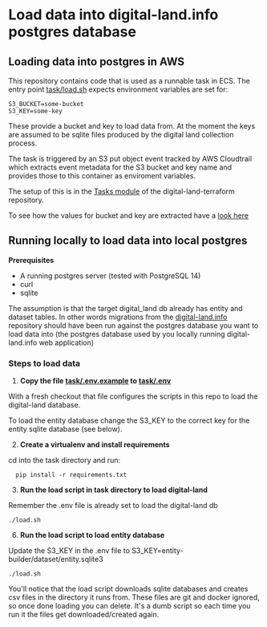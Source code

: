 # Load data into digital-land.info postgres database

## Loading data into postgres in AWS

This repository contains code that is used as a runnable task in ECS. The
entry point [task/load.sh](task/load.sh) expects environment variables
are set for:
    
    S3_BUCKET=some-bucket
    S3_KEY=some-key

These provide a bucket and key to load data from. At the moment the keys are assumed to be sqlite files produced by 
the digital land collection process.

The task is triggered by an S3 put object event tracked by AWS Cloudtrail which extracts event metadata for the S3 
bucket and key name and provides those to this container as enviroment variables. 

The setup of this is in the [Tasks module](https://github.com/digital-land/digital-land-infrastructure/tree/main/terraform/modules/tasks)
of the digital-land-terraform repository.

To see how the values for bucket and key are extracted have a [look here](https://github.com/digital-land/digital-land-infrastructure/blob/main/terraform/modules/tasks/main.tf#L136:L155)

## Running locally to load data into local postgres

**Prerequisites**

   - A running postgres server (tested with PostgreSQL 14)
   - curl
   - sqlite 

The assumption is that the target digital_land db already has entity and dataset tables. In other words migrations 
from the [digital-land.info](https://github.com/digital-land/digital-land.info) repository should have been run against 
the postgres database you want to load data into (the postgres database used by you locally running digital-land.info web
application)

### Steps to load data

1. **Copy the file [task/.env.example](task/.env.example) to [task/.env](task/.env)**

With a fresh checkout that file configures the scripts in this repo to load the digital-land database.

To load the entity database change the S3_KEY to the correct key for the entity sqlite database (see below).


2. **Create a virtualenv and install requirements**

cd into the task directory and run:

      pip install -r requirements.txt

3. **Run the load script in task directory to load digital-land**

Remember the .env file is already set to load the digital-land db
   
    ./load.sh
   
6. **Run the load script to load entity database**
   
Update the S3_KEY in the .env file to S3_KEY=entity-builder/dataset/entity.sqlite3

    ./load.sh
   
You'll notice that the load script downloads sqlite databases and creates csv files in the directory it runs from. These
files are git and docker ignored, so once done loading you can delete. It's a dumb script so each time you run it 
the files get downloaded/created again.

